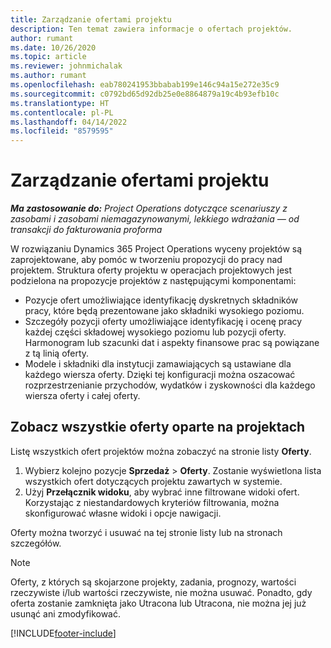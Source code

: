 ```yaml
---
title: Zarządzanie ofertami projektu
description: Ten temat zawiera informacje o ofertach projektów.
author: rumant
ms.date: 10/26/2020
ms.topic: article
ms.reviewer: johnmichalak
ms.author: rumant
ms.openlocfilehash: eab780241953bbabab199e146c94a15e272e35c9
ms.sourcegitcommit: c0792bd65d92db25e0e8864879a19c4b93efb10c
ms.translationtype: HT
ms.contentlocale: pl-PL
ms.lasthandoff: 04/14/2022
ms.locfileid: "8579595"
---
```

# <a name="manage-project-quotes"></a>Zarządzanie ofertami projektu

_**Ma zastosowanie do:** Project Operations dotyczące scenariuszy z zasobami i zasobami niemagazynowanymi, lekkiego wdrażania — od transakcji do fakturowania proforma_

W rozwiązaniu Dynamics 365 Project Operations wyceny projektów są zaprojektowane, aby pomóc w tworzeniu propozycji do pracy nad projektem. Struktura oferty projektu w operacjach projektowych jest podzielona na propozycje projektów z następującymi komponentami:

  - Pozycje ofert umożliwiające identyfikację dyskretnych składników pracy, które będą prezentowane jako składniki wysokiego poziomu.
  - Szczegóły pozycji oferty umożliwiające identyfikację i ocenę pracy każdej części składowej wysokiego poziomu lub pozycji oferty. Harmonogram lub szacunki dat i aspekty finansowe prac są powiązane z tą linią oferty.
  - Modele i składniki dla instytucji zamawiających są ustawiane dla każdego wiersza oferty. Dzięki tej konfiguracji można oszacować rozprzestrzenianie przychodów, wydatków i zyskowności dla każdego wiersza oferty i całej oferty.

## <a name="view-all-project-based-quotes"></a>Zobacz wszystkie oferty oparte na projektach

Listę wszystkich ofert projektów można zobaczyć na stronie listy **Oferty**. 

1. Wybierz kolejno pozycje **Sprzedaż** > **Oferty**. Zostanie wyświetlona lista wszystkich ofert dotyczących projektu zawartych w systemie. 
2. Użyj **Przełącznik widoku**, aby wybrać inne filtrowane widoki ofert. Korzystając z niestandardowych kryteriów filtrowania, można skonfigurować własne widoki i opcje nawigacji.

Oferty można tworzyć i usuwać na tej stronie listy lub na stronach szczegółów.

 > [!NOTE]
 > Oferty, z których są skojarzone projekty, zadania, prognozy, wartości rzeczywiste i/lub wartości rzeczywiste, nie można usuwać. Ponadto, gdy oferta zostanie zamknięta jako Utracona lub Utracona, nie można jej już usunąć ani zmodyfikować. 


[!INCLUDE[footer-include](../../includes/footer-banner.md)]
